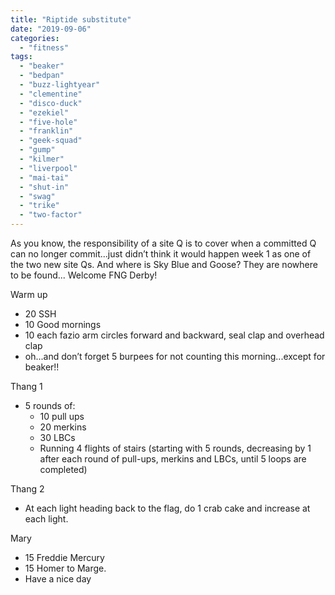 ```yaml
---
title: "Riptide substitute"
date: "2019-09-06"
categories: 
  - "fitness"
tags: 
  - "beaker"
  - "bedpan"
  - "buzz-lightyear"
  - "clementine"
  - "disco-duck"
  - "ezekiel"
  - "five-hole"
  - "franklin"
  - "geek-squad"
  - "gump"
  - "kilmer"
  - "liverpool"
  - "mai-tai"
  - "shut-in"
  - "swag"
  - "trike"
  - "two-factor"
---
```


As you know, the responsibility of a site Q is to cover when a committed Q can no longer commit...just didn’t think it would happen week 1 as one of the two new site Qs. And where is Sky Blue and Goose? They are nowhere to be found... Welcome FNG Derby!

Warm up

- 20 SSH
- 10 Good mornings
- 10 each fazio arm circles forward and backward, seal clap and overhead clap
- oh...and don’t forget 5 burpees for not counting this morning...except for beaker!!

Thang 1

- 5 rounds of:
    - 10 pull ups
    - 20 merkins
    - 30 LBCs
    - Running 4 flights of stairs (starting with 5 rounds, decreasing by 1 after each round of pull-ups, merkins and LBCs, until 5 loops are completed)

Thang 2

- At each light heading back to the flag, do 1 crab cake and increase at each light.

Mary

- 15 Freddie Mercury
- 15 Homer to Marge.
- Have a nice day
